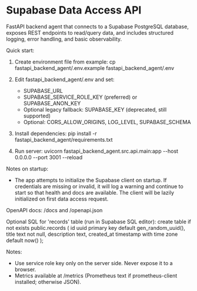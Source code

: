 # Supabase Data Access API

FastAPI backend agent that connects to a Supabase PostgreSQL database, exposes REST endpoints to read/query data, and includes structured logging, error handling, and basic observability.

Quick start:
1) Create environment file from example:
   cp fastapi_backend_agent/.env.example fastapi_backend_agent/.env

2) Edit fastapi_backend_agent/.env and set:
   - SUPABASE_URL
   - SUPABASE_SERVICE_ROLE_KEY (preferred) or SUPABASE_ANON_KEY
   - Optional legacy fallback: SUPABASE_KEY (deprecated, still supported)
   - Optional: CORS_ALLOW_ORIGINS, LOG_LEVEL, SUPABASE_SCHEMA

3) Install dependencies:
   pip install -r fastapi_backend_agent/requirements.txt

4) Run server:
   uvicorn fastapi_backend_agent.src.api.main:app --host 0.0.0.0 --port 3001 --reload

Notes on startup:
- The app attempts to initialize the Supabase client on startup. If credentials are missing or invalid,
  it will log a warning and continue to start so that health and docs are available.
  The client will be lazily initialized on first data access request.

OpenAPI docs: /docs and /openapi.json

Optional SQL for 'records' table (run in Supabase SQL editor):
   create table if not exists public.records (
     id uuid primary key default gen_random_uuid(),
     title text not null,
     description text,
     created_at timestamp with time zone default now()
   );

Notes:
- Use service role key only on the server side. Never expose it to a browser.
- Metrics available at /metrics (Prometheus text if prometheus-client installed; otherwise JSON).
